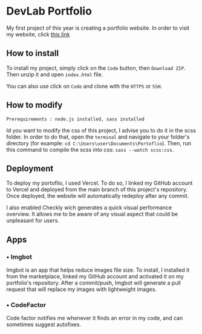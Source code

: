 # **DevLab Portfolio**

My first project of this year is creating a portfolio website. In order to visit my website, click [this link](https://devlab-portfolio-xi.vercel.app/)

## **How to install**

To install my project, simply click on the `Code` button, then `Download ZIP`. Then unzip it and open `index.html` file.

You can also use click on `Code` and clone with the `HTTPS` or `SSH`.

## **How to modify**

    Prerequirements : node.js installed, sass installed

Id you want to modify the css of this project, I advise you to do it in the scss folder. In order to do that, open the `terminal` and navigate to your folder's directory (for example: `cd C:\Users\user\Documents\Portoflio`). Then, run this command to compile the scss into css: `sass --watch scss:css`.

## **Deployment**

To deploy my portoflio, I used Vercel. To do so, I linked my GitHub account to Vercel and deployed from the main branch of this project's repository. Once deployed, the website will automatically redeploy after any commit.

I also enabled Checkly wich generates a quick visual performance overview. It allows me to be aware of any visual aspect that could be unpleasant for users.

## **Apps**

### • Imgbot

Imgbot is an app that helps reduce images file size. To install, I installed it from the marketplace, linked my GitHub account and activated it on my portfolio's repository. After a commit/push, Imgbot will generate a pull request that will replace my images with lightweight images.

### • CodeFactor

Code factor notifies me whenever it finds an error in my code, and can sometimes suggest autofixes.

